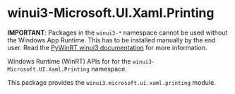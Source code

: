 <!-- warning: Please don't edit this file. It was automatically generated. -->

# winui3-Microsoft.UI.Xaml.Printing

**IMPORTANT**: Packages in the `winui3-*` namespace cannot be used without the
Windows App Runtime. This has to be installed manually by the end user. Read the
[PyWinRT winui3 documentation](https://pywinrt.readthedocs.io/en/latest/api/winui3/index.html)
for more information.

Windows Runtime (WinRT) APIs for for the `winui3-Microsoft.UI.Xaml.Printing` namespace.

This package provides the `winui3.microsoft.ui.xaml.printing` module.
